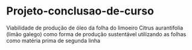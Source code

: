 # Projeto-conclusao-de-curso
Viabilidade de produção de óleo da folha do limoeiro Citrus aurantifolia (limão galego) como forma de produção sustentável utilizando as folhas como matéria prima de segunda linha
